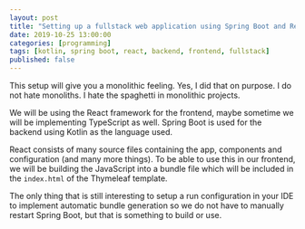 ```yaml
---
layout: post
title: "Setting up a fullstack web application using Spring Boot and ReactJS"
date: 2019-10-25 13:00:00
categories: [programming]
tags: [kotlin, spring boot, react, backend, frontend, fullstack]
published: false
---
```


This setup will give you a monolithic feeling. Yes, I did that on purpose. I do not hate monoliths. I hate the spaghetti in monolithic projects. 

We will be using the React framework for the frontend, maybe sometime we will be implementing TypeScript as well. Spring Boot is used for the backend using Kotlin as the language used.

React consists of many source files containing the app, components and configuration (and many more things). To be able to use this in our frontend, we will be building the JavaScript into a bundle file which will be included in the `index.html` of the Thymeleaf template.

The only thing that is still interesting to setup a run configuration in your IDE to implement automatic bundle generation so we do not have to manually restart Spring Boot, but that is something to build or use.
